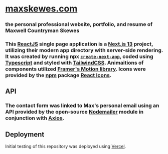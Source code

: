 # [maxskewes.com](https://www.maxskewes.com/)
### the personal professional website, portfolio, and resume of Maxwell Countryman Skewes

### This [ReactJS](https://react.dev/) single page application is a [Next.js 13](https://nextjs.org/) project, utilizing their modern app directory with server-side rendering. It was created by running npx [`create-next-app`](https://github.com/vercel/next.js/tree/canary/packages/create-next-app), coded using [Typescript](https://www.typescriptlang.org/) and styled with [TailwindCSS](https://tailwindcss.com/). Animaitions of components utilized [Framer's Motion library](https://www.framer.com/motion/animation/). Icons were provided by the [npm](https://www.npmjs.com/) package [React Icons](https://react-icons.github.io/react-icons/).

## API
### The contact form was linked to Max's personal email using an API provided by the open-source [Nodemailer](https://nodemailer.com/) module in conjunction with [Axios](https://axios-http.com/).


## Deployment
Initial testing of this repository was deployed using [Vercel](https://vercel.com/).
